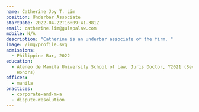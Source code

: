 ```yaml
---
name: Catherine Joy T. Lim
position: Underbar Associate
startDate: 2022-04-22T16:09:41.381Z
email: catherine.lim@gulapalaw.com
mobile: N/A
description: "Catherine is an underbar associate of the firm. "
image: /img/profile.svg
admissions:
  - Philippine Bar, 2022
education:
  - Ateneo de Manila University School of Law, Juris Doctor, Y2021 (Second
    Honors)
offices:
  - manila
practices:
  - corporate-and-m-a
  - dispute-resolution
---
```

